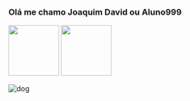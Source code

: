 ### Olá me chamo Joaquim David ou Aluno999

<div>
<img height='100cm' src="https://github-readme-stats.vercel.app/api?username=Aluno999&show_icons=true&theme=dracula)](https://github.com/anuraghazra/github-readme-stats"/>

<img height='100cm' src="https://github-readme-stats.vercel.app/api/top-langs/?username=Aluno999&layout=compact&theme=dracula)](https://github.com/anuraghazra/github-readme-stats"/>
</div>


![dog](https://imgur.com/drIYZm0.gif)
